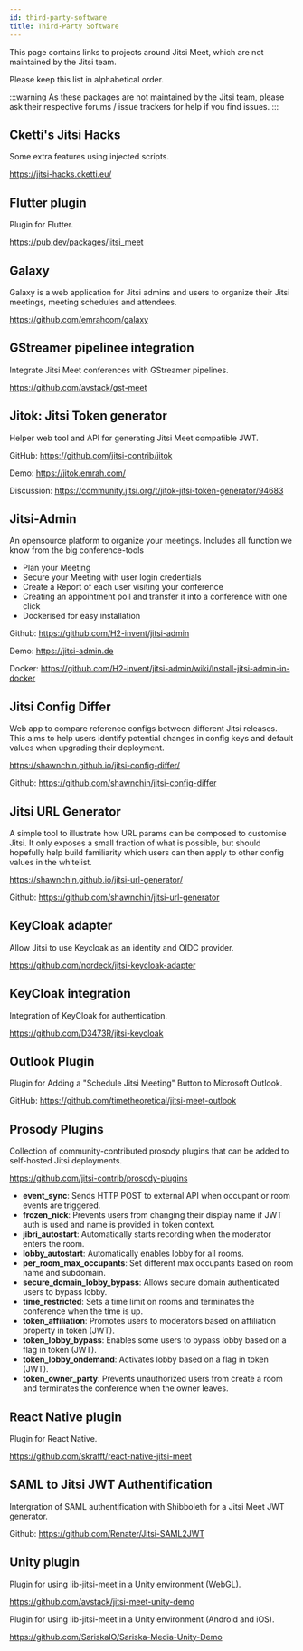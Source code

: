 ```yaml
---
id: third-party-software
title: Third-Party Software
---
```


This page contains links to projects around Jitsi Meet, which are not maintained
by the Jitsi team.

Please keep this list in alphabetical order.

:::warning
As these packages are not maintained by the Jitsi team, please ask
their respective forums / issue trackers for help if you find issues.
:::

## Cketti's Jitsi Hacks

Some extra features using injected scripts.

https://jitsi-hacks.cketti.eu/

## Flutter plugin

Plugin for Flutter.

https://pub.dev/packages/jitsi_meet

## Galaxy

Galaxy is a web application for Jitsi admins and users to organize their Jitsi
meetings, meeting schedules and attendees.

https://github.com/emrahcom/galaxy

## GStreamer pipelinee integration

Integrate Jitsi Meet conferences with GStreamer pipelines.

https://github.com/avstack/gst-meet

## Jitok: Jitsi Token generator

Helper web tool and API for generating Jitsi Meet compatible JWT.

GitHub: https://github.com/jitsi-contrib/jitok

Demo: https://jitok.emrah.com/

Discussion: https://community.jitsi.org/t/jitok-jitsi-token-generator/94683

## Jitsi-Admin

An opensource platform to organize your meetings. Includes all function we know
from the big conference-tools

- Plan your Meeting
- Secure your Meeting with user login credentials
- Create a Report of each user visiting your conference
- Creating an appointment poll and transfer it into a conference with one click
- Dockerised for easy installation

Github: https://github.com/H2-invent/jitsi-admin

Demo: https://jitsi-admin.de

Docker:
https://github.com/H2-invent/jitsi-admin/wiki/Install-jitsi-admin-in-docker

## Jitsi Config Differ

Web app to compare reference configs between different Jitsi releases. This aims to help users identify 
potential changes in config keys and default values when upgrading their deployment.

https://shawnchin.github.io/jitsi-config-differ/

Github: https://github.com/shawnchin/jitsi-config-differ

## Jitsi URL Generator

A simple tool to illustrate how URL params can be composed to customise Jitsi.
It only exposes a small fraction of what is possible, but should hopefully help
build familiarity which users can then apply to other config values in the
whitelist.

https://shawnchin.github.io/jitsi-url-generator/

Github: https://github.com/shawnchin/jitsi-url-generator

## KeyCloak adapter

Allow Jitsi to use Keycloak as an identity and OIDC provider.

https://github.com/nordeck/jitsi-keycloak-adapter

## KeyCloak integration

Integration of KeyCloak for authentication.

https://github.com/D3473R/jitsi-keycloak

## Outlook Plugin

Plugin for Adding a "Schedule Jitsi Meeting" Button to Microsoft Outlook.

GitHub: https://github.com/timetheoretical/jitsi-meet-outlook

## Prosody Plugins

Collection of community-contributed prosody plugins that can be added to
self-hosted Jitsi deployments.

https://github.com/jitsi-contrib/prosody-plugins

- **event_sync**: Sends HTTP POST to external API when occupant or room events
  are triggered.
- **frozen_nick**: Prevents users from changing their display name if JWT auth
  is used and name is provided in token context.
- **jibri_autostart**: Automatically starts recording when the moderator enters
  the room.
- **lobby_autostart**: Automatically enables lobby for all rooms.
- **per_room_max_occupants**: Set different max occupants based on room name and subdomain.
- **secure_domain_lobby_bypass**: Allows secure domain authenticated users to bypass lobby.
- **time_restricted**: Sets a time limit on rooms and terminates the conference
  when the time is up.
- **token_affiliation**: Promotes users to moderators based on affiliation
  property in token (JWT).
- **token_lobby_bypass**: Enables some users to bypass lobby based on a flag in
  token (JWT).
- **token_lobby_ondemand**: Activates lobby based on a flag in
  token (JWT).
- **token_owner_party**: Prevents unauthorized users from create a room and
  terminates the conference when the owner leaves.

## React Native plugin

Plugin for React Native.

https://github.com/skrafft/react-native-jitsi-meet

## SAML to Jitsi JWT Authentification

Intergration of SAML authentification with Shibboleth for a Jitsi Meet JWT
generator.

Github: https://github.com/Renater/Jitsi-SAML2JWT

## Unity plugin

Plugin for using lib-jitsi-meet in a Unity environment (WebGL).

https://github.com/avstack/jitsi-meet-unity-demo

Plugin for using lib-jitsi-meet in a Unity environment (Android and iOS).

https://github.com/SariskaIO/Sariska-Media-Unity-Demo
